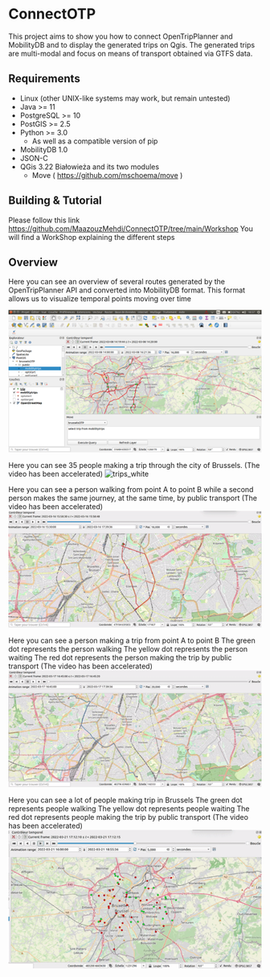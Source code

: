 # ConnectOTP
This project aims to show you how to connect OpenTripPlanner and MobilityDB and to display the generated trips on Qgis. The generated trips are multi-modal and focus on means of transport obtained via GTFS data.

Requirements
------------

*   Linux (other UNIX-like systems may work, but remain untested)
*   Java >= 11
*   PostgreSQL >= 10
*   PostGIS >= 2.5
*	Python >= 3.0
	* As well as a compatible version of pip 
*   MobilityDB 1.0
*   JSON-C
*   QGis 3.22 Białowieża and its two modules
	* Move ( https://github.com/mschoema/move )

Building & Tutorial
-----------------------

Please follow this link	https://github.com/MaazouzMehdi/ConnectOTP/tree/main/Workshop
You will find a WorkShop explaining the different steps


Overview
-----------------------
Here you can see an overview of several routes generated by the OpenTripPlanner API and converted into MobilityDB format. This format allows us to visualize temporal points moving over time

<img src="images/06.png" width="700" alt="Overview"/>

Here you can see 35 people making a trip through the city of Brussels.
(The video has been accelerated)
![trips_white](https://github.com/MaazouzMehdi/ConnectOTP/blob/main/images/35Trips.gif?raw=true)

Here you can see a person walking from point A to point B while a second person makes the same journey, at the same time, by public transport
(The video has been accelerated)
![trips_white](https://github.com/MaazouzMehdi/ConnectOTP/blob/main/images/comparisonTrip.gif?raw=true)

Here you can see a person making a trip from point A to point B
The green dot represents the person walking
The yellow dot represents the person waiting
The red dot represents the person making the trip by public transport
(The video has been accelerated)
![trips_white](https://github.com/MaazouzMehdi/ConnectOTP/blob/main/images/advancedtrip.gif?raw=true)

Here you can see a lot of people making trip in Brussels
The green dot represents people walking
The yellow dot represents people waiting
The red dot represents people making the trip by public transport
(The video has been accelerated)
![trips_white](https://github.com/MaazouzMehdi/ConnectOTP/blob/main/images/73advancedtrips.gif?raw=true)
